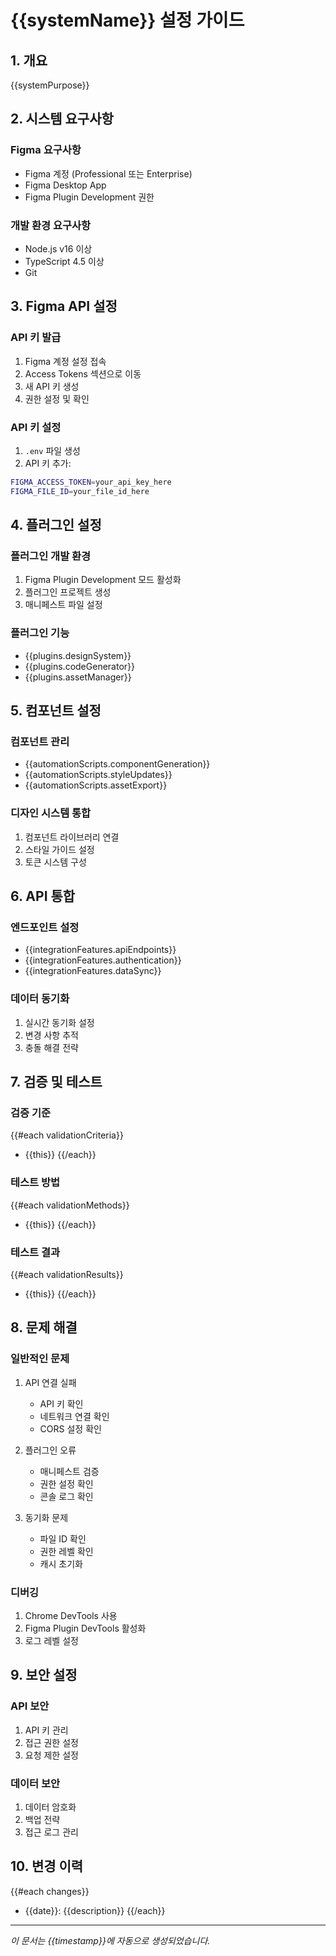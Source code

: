 # {{systemName}} 설정 가이드

## 1. 개요

{{systemPurpose}}

## 2. 시스템 요구사항

### Figma 요구사항

- Figma 계정 (Professional 또는 Enterprise)
- Figma Desktop App
- Figma Plugin Development 권한

### 개발 환경 요구사항

- Node.js v16 이상
- TypeScript 4.5 이상
- Git

## 3. Figma API 설정

### API 키 발급

1. Figma 계정 설정 접속
2. Access Tokens 섹션으로 이동
3. 새 API 키 생성
4. 권한 설정 및 확인

### API 키 설정

1. `.env` 파일 생성
2. API 키 추가:

```bash
FIGMA_ACCESS_TOKEN=your_api_key_here
FIGMA_FILE_ID=your_file_id_here
```

## 4. 플러그인 설정

### 플러그인 개발 환경

1. Figma Plugin Development 모드 활성화
2. 플러그인 프로젝트 생성
3. 매니페스트 파일 설정

### 플러그인 기능

- {{plugins.designSystem}}
- {{plugins.codeGenerator}}
- {{plugins.assetManager}}

## 5. 컴포넌트 설정

### 컴포넌트 관리

- {{automationScripts.componentGeneration}}
- {{automationScripts.styleUpdates}}
- {{automationScripts.assetExport}}

### 디자인 시스템 통합

1. 컴포넌트 라이브러리 연결
2. 스타일 가이드 설정
3. 토큰 시스템 구성

## 6. API 통합

### 엔드포인트 설정

- {{integrationFeatures.apiEndpoints}}
- {{integrationFeatures.authentication}}
- {{integrationFeatures.dataSync}}

### 데이터 동기화

1. 실시간 동기화 설정
2. 변경 사항 추적
3. 충돌 해결 전략

## 7. 검증 및 테스트

### 검증 기준

{{#each validationCriteria}}

- {{this}}
  {{/each}}

### 테스트 방법

{{#each validationMethods}}

- {{this}}
  {{/each}}

### 테스트 결과

{{#each validationResults}}

- {{this}}
  {{/each}}

## 8. 문제 해결

### 일반적인 문제

1. API 연결 실패

   - API 키 확인
   - 네트워크 연결 확인
   - CORS 설정 확인

2. 플러그인 오류

   - 매니페스트 검증
   - 권한 설정 확인
   - 콘솔 로그 확인

3. 동기화 문제
   - 파일 ID 확인
   - 권한 레벨 확인
   - 캐시 초기화

### 디버깅

1. Chrome DevTools 사용
2. Figma Plugin DevTools 활성화
3. 로그 레벨 설정

## 9. 보안 설정

### API 보안

1. API 키 관리
2. 접근 권한 설정
3. 요청 제한 설정

### 데이터 보안

1. 데이터 암호화
2. 백업 전략
3. 접근 로그 관리

## 10. 변경 이력

{{#each changes}}

- {{date}}: {{description}}
  {{/each}}

---

_이 문서는 {{timestamp}}에 자동으로 생성되었습니다._
